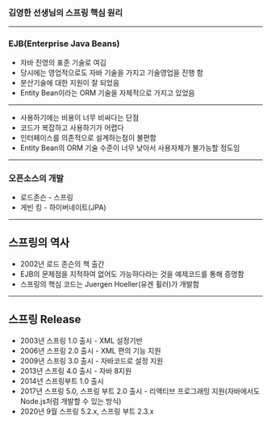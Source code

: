 ### 김영한 선생님의 스프링 핵심 원리

----

### EJB(Enterprise Java Beans)
* 자바 진영의 표준 기술로 여김
* 당시에는 영업적으로도 자바 기술을 가지고 기술영업을 진행 함
* 분산기술에 대한 지원이 잘 되었음
* Entity Bean이라는 ORM 기술을 자체적으로 가지고 있었음
----
* 사용하기에는 비용이 너무 비싸다는 단점
* 코드가 복잡하고 사용하기가 어렵다
* 인터페이스를 의존적으로 설계하는점이 불편함
* Entity Bean의 ORM 기술 수준이 너무 낮아서 사용자체가 불가능할 정도임

----

### 오픈소스의 개발 
* 로드존슨 - 스프링
* 게빈 킹 - 하이버네이트(JPA)

----

## 스프링의 역사
* 2002년 로드 존슨의 책 출간
* EJB의 문제점을 지적하여 없어도 가능하다라는 것을 예제코드를 통해 증명함
* 스프링의 핵심 코드는 Juergen Hoeller(유겐 휠러)가 개발함

----

## 스프링 Release
* 2003년 스프링 1.0 출시 - XML 설정기반
* 2006년 스프링 2.0 출시 - XML 편의 기능 지원
* 2009년 스프링 3.0 출시 - 자바코드로 설정 지원
* 2013년 스프링 4.0 출시 - 자바 8지원
* 2014년 스프링부트 1.0 출시
* 2017년 스프링 5.0, 스프링 부트 2.0 출시 - 리액티브 프로그래밍 지원(자바에서도 Node.js처럼 개발할 수 있는 방식)
* 2020년 9월 스프링 5.2.x, 스프링 부트 2.3.x 


